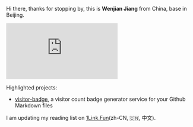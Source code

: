 Hi there, thanks for stopping by, this is **Wenjian Jiang** from China, base in Beijing.

![views since 2023/05/23](https://visitor-badge-deno.deno.dev/jwenjian.jwenjian.json)

Highlighted projects:

- [visitor-badge](https://github.com/jwenjian/visitor-badge), a visitor count badge generator service for your Github Markdown files

I am updating my reading list on [1Link.Fun](https://1link.fun)(zh-CN, 🇨🇳, 中文).
